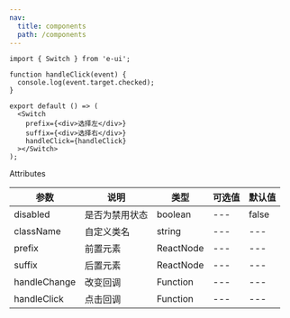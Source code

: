 ```yaml
---
nav:
  title: components
  path: /components
---
```


```tsx
import { Switch } from 'e-ui';

function handleClick(event) {
  console.log(event.target.checked);
}

export default () => (
  <Switch
    prefix={<div>选择左</div>}
    suffix={<div>选择右</div>}
    handleClick={handleClick}
  ></Switch>
);
```

Attributes

| 参数         | 说明           | 类型      | 可选值 | 默认值 |
| ------------ | -------------- | --------- | ------ | ------ |
| disabled     | 是否为禁用状态 | boolean   | ---    | false  |
| className    | 自定义类名     | string    | ---    | ---    |
| prefix       | 前置元素       | ReactNode | ---    | ---    |
| suffix       | 后置元素       | ReactNode | ---    | ---    |
| handleChange | 改变回调       | Function  | ---    | ---    |
| handleClick  | 点击回调       | Function  | ---    | ---    |
